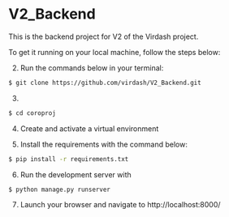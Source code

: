 # V2_Backend
This is the backend project for V2 of the Virdash project.

To get it running on your local machine, follow the steps below:

2. Run the commands below in your terminal:
```bash
$ git clone https://github.com/virdash/V2_Backend.git 
```
3. 
```bash
$ cd coroproj
```

4. Create and activate a virtual environment

5. Install the requirements with the command below:

```bash
$ pip install -r requirements.txt
```
6. Run the development server with

```bash
$ python manage.py runserver
```

7. Launch your browser and navigate to http://localhost:8000/

